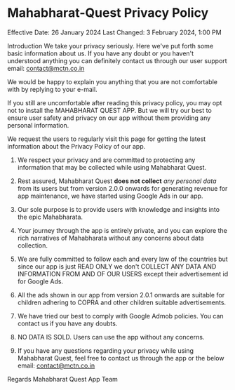 # Mahabharat-Quest Privacy Policy

Effective Date: 26 January 2024
Last Changed: 3 February 2024, 1:00 PM

Introduction
We take your privacy seriously. Here we've put forth some basic information about us. If you have any doubt or you haven't understood anything you can definitely contact us through our user support email: contact@mctn.co.in

We would be happy to explain you anything that you are not comfortable with by replying to your e-mail.

If you still are uncomfortable after reading this privacy policy, you may opt not to install the MAHABHARAT QUEST APP. But we will try our best to ensure user safety and privacy on our app without them providing any personal information.

We request the users to regularly visit this page for getting the latest information about the Privacy Policy of our app.

1. We respect your privacy and are committed to protecting any information that may be collected while using Mahabharat Quest. 

2. Rest assured, Mahabharat Quest **does not collect** *any personal data* from its users but from version 2.0.0 onwards for generating revenue for app maintenance, we have started using Google Ads in our app.

4. Our sole purpose is to provide users with knowledge and insights into the epic Mahabharata.

5. Your journey through the app is entirely private, and you can explore the rich narratives of Mahabharata without any concerns about data collection.

6. We are fully committed to follow each and every law of the countries but since our app is just READ ONLY we don't COLLECT ANY DATA AND INFORMATION FROM AND OF OUR USERS except their advertisement id for Google Ads.
7. All the ads shown in our app from version 2.0.1 onwards are suitable for children adhering to COPRA and other children suitable advertisements.
8. We have tried our best to comply with Google Admob policies. You can contact us if you have any doubts.

9. NO DATA IS SOLD. Users can use the app without any concerns.
  
10. If you have any questions regarding your privacy while using Mahabharat Quest, feel free to contact us through the app or the below email:
   contact@mctn.co.in

Regards
Mahabharat Quest App Team

